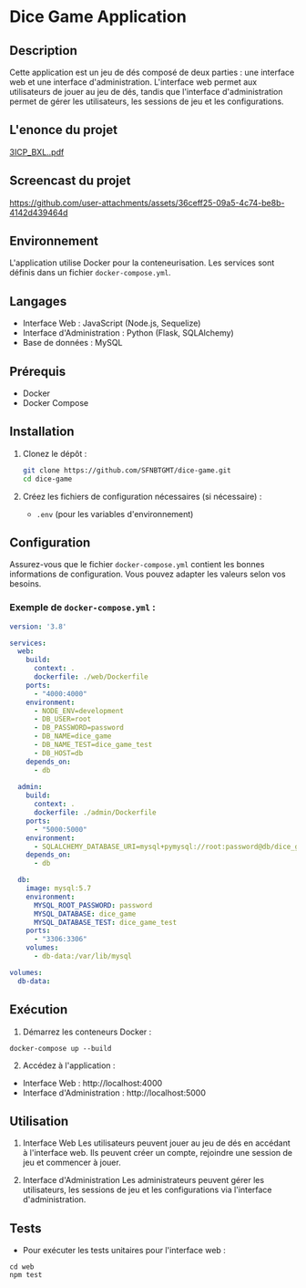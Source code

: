 # Dice Game Application

## Description
Cette application est un jeu de dés composé de deux parties : une interface web et une interface d'administration. L'interface web permet aux utilisateurs de jouer au jeu de dés, tandis que l'interface d'administration permet de gérer les utilisateurs, les sessions de jeu et les configurations.

## L'enonce du projet
[3ICP_BXL..pdf](https://github.com/user-attachments/files/20687535/3ICP_BXL.pdf)

## Screencast du projet

https://github.com/user-attachments/assets/36ceff25-09a5-4c74-be8b-4142d439464d

## Environnement
L'application utilise Docker pour la conteneurisation. Les services sont définis dans un fichier `docker-compose.yml`.

## Langages
- Interface Web : JavaScript (Node.js, Sequelize)
- Interface d'Administration : Python (Flask, SQLAlchemy)
- Base de données : MySQL

## Prérequis
- Docker
- Docker Compose

## Installation

1. Clonez le dépôt :
    ```sh
    git clone https://github.com/SFNBTGMT/dice-game.git
    cd dice-game
    ```

2. Créez les fichiers de configuration nécessaires (si nécessaire) :
    - `.env` (pour les variables d'environnement)

## Configuration
Assurez-vous que le fichier `docker-compose.yml` contient les bonnes informations de configuration. Vous pouvez adapter les valeurs selon vos besoins.

### Exemple de `docker-compose.yml` :
```yaml
version: '3.8'

services:
  web:
    build:
      context: .
      dockerfile: ./web/Dockerfile
    ports:
      - "4000:4000"
    environment:
      - NODE_ENV=development
      - DB_USER=root
      - DB_PASSWORD=password
      - DB_NAME=dice_game
      - DB_NAME_TEST=dice_game_test
      - DB_HOST=db
    depends_on:
      - db
  
  admin:
    build:
      context: .
      dockerfile: ./admin/Dockerfile
    ports:
      - "5000:5000"
    environment:
      - SQLALCHEMY_DATABASE_URI=mysql+pymysql://root:password@db/dice_game
    depends_on:
      - db

  db:
    image: mysql:5.7
    environment:
      MYSQL_ROOT_PASSWORD: password
      MYSQL_DATABASE: dice_game
      MYSQL_DATABASE_TEST: dice_game_test
    ports:
      - "3306:3306"
    volumes:
      - db-data:/var/lib/mysql

volumes:
  db-data:
```

## Exécution
1. Démarrez les conteneurs Docker :

```
docker-compose up --build
```

2. Accédez à l'application :

- Interface Web : http://localhost:4000
- Interface d'Administration : http://localhost:5000

## Utilisation

1. Interface Web
Les utilisateurs peuvent jouer au jeu de dés en accédant à l'interface web. Ils peuvent créer un compte, rejoindre une session de jeu et commencer à jouer.

2. Interface d'Administration
Les administrateurs peuvent gérer les utilisateurs, les sessions de jeu et les configurations via l'interface d'administration.

## Tests

- Pour exécuter les tests unitaires pour l'interface web :

```
cd web
npm test
```
